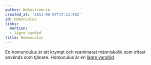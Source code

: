 ```yaml
---
author: Wahnstrom.se
created_at: '2011-08-07T17:12:48Z'
id: Homunculus
links:
  mention:
  - lägre vandöd
title: Homunculus
---
```


En homunculus är ett krympt och reanimerat människolik som oftast används som tjänare. Homoculus är
en [lägre vandöd].

  [lägre vandöd]: lägre_vandöd